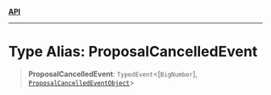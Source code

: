 [**API**](../../../README.md)

***

# Type Alias: ProposalCancelledEvent

> **ProposalCancelledEvent**: `TypedEvent`\<\[`BigNumber`\], [`ProposalCancelledEventObject`](../interfaces/ProposalCancelledEventObject.md)\>
